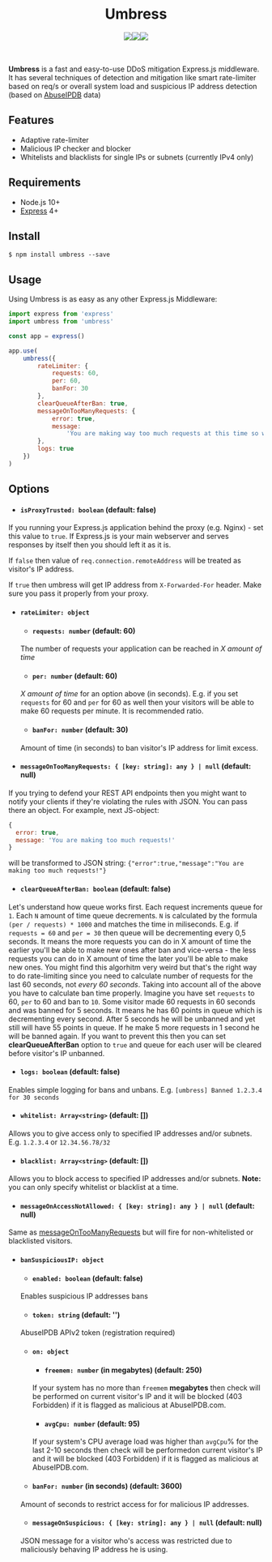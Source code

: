<div align="center">
  <h1>Umbress</h2>
  <div style="display: flex; align-items: center; justify-content: center;">
    <a href="https://github.com/JamesJGoodwin/umbress/actions">
      <img src="https://github.com/JamesJGoodwin/umbress/workflows/build/badge.svg" />
    </a>
    <a href="https://www.npmjs.com/package/umbress" target="_blank">
      <img src="https://img.shields.io/npm/v/umbress.svg" />
    </a>
    <a href="https://packagephobia.now.sh/result?p=umbress" target="_blank">
      <img src="https://packagephobia.now.sh/badge?p=umbress" />
    </a>
  </div>
  </br>
  </br>
</div>

<b>Umbress</b> is a fast and easy-to-use DDoS mitigation Express.js middleware. It has several techniques
of detection and mitigation like smart rate-limiter based on req/s or overall system load and suspicious IP address detection (based on <a href="https://www.abuseipdb.com/" target="_blank">AbuseIPDB</a> data)

## Features
- Adaptive rate-limiter
- Malicious IP checker and blocker
- Whitelists and blacklists for single IPs or subnets (currently IPv4 only)

## Requirements

- Node.js 10+
- <a href="https://github.com/expressjs/express" target="_blank">Express</a> 4+

## Install

```
$ npm install umbress --save
```

## Usage

Using Umbress is as easy as any other Express.js Middleware:

```javascript
import express from 'express'
import umbress from 'umbress'

const app = express()

app.use(
    umbress({
        rateLimiter: {
            requests: 60,
            per: 60,
            banFor: 30
        },
        clearQueueAfterBan: true,
        messageOnTooManyRequests: {
            error: true,
            message:
                'You are making way too much requests at this time so we had no choice but to restrict your access. Check `Retry-After` header for restriction expiry date.'
        },
        logs: true
    })
)

```

## Options

* #### `isProxyTrusted: boolean` (default: false)
If you running your Express.js application behind the proxy (e.g. Nginx) - set this value to `true`. If Express.js is your main webserver and serves responses by itself then you should left it as it is.

If `false` then value of `req.connection.remoteAddress` will be treated as visitor's IP address.

If `true` then umbress will get IP address from `X-Forwarded-For` header. Make sure you pass it properly from your proxy.
* #### `rateLimiter: object`
  - #### `requests: number` (default: 60)
  The number of requests your application can be reached in *X amount of time*
  * #### `per: number` (default: 60)
  *X amount of time* for an option above (in seconds). E.g. if you set `requests` for 60 and `per` for 60 as well then your visitors will be able to make 60 requests per minute. It is recommended ratio.
  * #### `banFor: number` (default: 30)
  Amount of time (in seconds) to ban visitor's IP address for limit excess.
  
* #### `messageOnTooManyRequests: { [key: string]: any } | null` (default: null)
If you trying to defend your REST API endpoints then you might want to notify your clients if they're violating the rules with JSON.
You can pass there an object. For example, next JS-object:
  
```javascript
{
  error: true,
  message: 'You are making too much requests!'
}
```
will be transformed to JSON string:
`{"error":true,"message":"You are making too much requests!"}`

* #### `clearQueueAfterBan: boolean` (default: false)
Let's understand how queue works first. Each request increments queue for `1`. Each `N` amount of time queue decrements.
`N` is calculated by the formula `(per / requests) * 1000` and matches the time in miliseconds. E.g. if `requests = 60` and `per = 30`
then queue will be decrementing every 0,5 seconds. It means the more requests you can do in X amount of time the earlier you'll be
able to make new ones after ban and vice-versa - the less requests you can do in X amount of time the later you'll be able to make new ones.
You might find this algorhitm very weird but that's the right way to do rate-limiting since you need to calculate number of requests for
the last 60 seconds, not *every 60 seconds*. Taking into account all of the above you have to calculate ban time properly.
Imagine you have set `requests` to 60, `per` to 60 and ban to `10`. Some visitor made 60 requests in 60 seconds and was banned for 5 seconds.
It means he has 60 points in queue which is decrementing every second. After 5 seconds he will be unbanned and yet still will have 55 points in queue.
If he make 5 more requests in 1 second he will be banned again. If you want to prevent this then you can set **clearQueueAfterBan** option to `true` and queue for
each user will be cleared before visitor's IP unbanned.

* #### `logs: boolean` (default: false)
Enables simple logging for bans and unbans. E.g. `[umbress] Banned 1.2.3.4 for 30 seconds`

* #### `whitelist: Array<string>` (default: [])
Allows you to give access only to specified IP addresses and/or subnets. E.g. `1.2.3.4` or `12.34.56.78/32`

* #### `blacklist: Array<string>` (default: [])
Allows you to block access to specified IP addresses and/or subnets. **Note:** you can only specify whitelist or blacklist at a time.

* #### `messageOnAccessNotAllowed: { [key: string]: any } | null` (default: null)
Same as <a href="#messageontoomanyrequests--key-string-any---null-default-null">messageOnTooManyRequests</a> but will fire for non-whitelisted or blacklisted visitors.

* #### `banSuspiciousIP: object`
  * #### `enabled: boolean` (default: false)
  Enables suspicious IP addresses bans
  
  * #### `token: string` (default: '')
  AbuseIPDB APIv2 token (registration required)
 
  * #### `on: object`
    * #### `freemem: number` (in megabytes) (default: 250) 
    If your system has no more than `freemem` **megabytes** then check will be performed on current visitor's IP and it will be blocked (403 Forbidden) if it is flagged as malicious at AbuseIPDB.com.
    
    * #### `avgCpu: number` (default: 95)
    If your system's CPU average load was higher than `avgCpu`% for the last 2-10 seconds then check will be performedon current visitor's IP and it will be blocked (403 Forbidden) if it is flagged as malicious at AbuseIPDB.com.
    
  * #### `banFor: number` (in seconds) (default: 3600)
  Amount of seconds to restrict access for for malicious IP addresses.
  
  * #### `messageOnSuspicious: { [key: string]: any } | null` (default: null)
  JSON message for a visitor who's access was restricted due to maliciously behaving IP address he is using.
